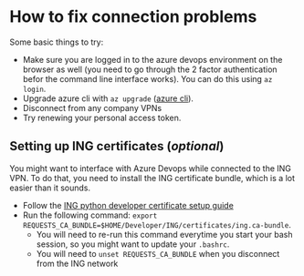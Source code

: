 # How to fix connection problems

Some basic things to try:

- Make sure you are logged in to the azure devops environment on the browser as well (you need to go through the 2 factor authentication befor the command line interface works). You can do this using `az login`.
- Upgrade azure cli with `az upgrade` ([azure cli](https://docs.microsoft.com/en-us/cli/azure/install-azure-cli)).
- Disconnect from any company VPNs
- Try renewing your personal access token.

## Setting up ING certificates (_optional_)

You might want to interface with Azure Devops while connected to the ING VPN.
To do that, you need to install the ING certificate bundle, which is a lot easier than it sounds.

- Follow the [ING python developer certificate setup guide](https://academy.ing.net/learn/developer-setup/academy/generic/README#8)
- Run the following command: `export REQUESTS_CA_BUNDLE=$HOME/Developer/ING/certificates/ing.ca-bundle`.
   - You will need to re-run this command everytime you start your bash session, so you might want to update your `.bashrc`.
   - You will need to `unset REQUESTS_CA_BUNDLE` when you disconnect from the ING network 
